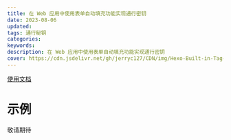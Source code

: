 ```yaml
---
title: 在 Web 应用中使用表单自动填充功能实现通行密钥
date: 2023-08-06
updated:
tags: 通行秘钥
categories:
keywords:
description: 在 Web 应用中使用表单自动填充功能实现通行密钥
cover: https://cdn.jsdelivr.net/gh/jerryc127/CDN/img/Hexo-Built-in-Tag-Plugins-COVER.png
---
```


[使用文档](https://developers.google.com/codelabs/passkey-form-autofill?hl=zh-cn#0)

# 示例

敬请期待
